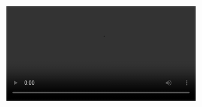 
<video width="100%" controls controlslist="nodownload nofullscreen noremoteplayback" disablePictureInPicture>
  <source src="https://api.keepwork.com/ts-storage/siteFiles/14879/raw#15尺子.webm" type="video/webm" />
  <source src="https://api.keepwork.com/ts-storage/siteFiles/14878/raw#15尺子.mp4" type="video/mp4" />
   
  你的浏览器不支持播放
</video>
<style>
video::-webkit-media-controls-fullscreen-button { display: none; } 
</style>